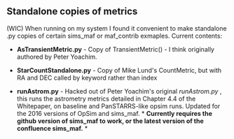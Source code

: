 ## Standalone copies of metrics ##

(WIC) When running on my system I found it convenient to make standalone .py copies of 
certain sims_maf or maf_contrib exmaples. Current contents:

* **AsTransientMetric.py** - Copy of TransientMetric() - I think originally authored 
by Peter Yoachim.

* **StarCountStandalone.py** - Copy of Mike Lund's CountMetric, but with RA and DEC 
called by keyword rather than index

* **runAstrom.py** - Hacked out of Peter Yoachim's original 
*runAstrom.py* , this runs the astrometry metrics detailed in Chapter 
4.4 of the Whitepaper, on baseline and PanSTARRS-like opsim runs. 
Updated for the 2016 versions of OpSim and sims_maf. * **Currently 
requires the github version of sims_maf to work, or the latest version 
of the confluence sims_maf.** *
